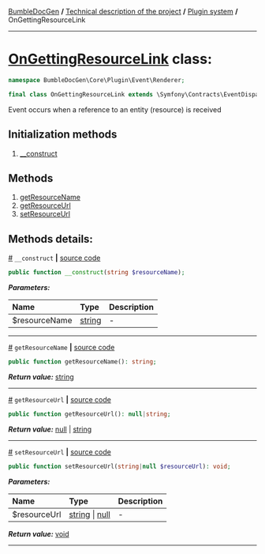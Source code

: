 [BumbleDocGen](../../README.md) **/**
[Technical description of the project](../readme.md) **/**
[Plugin system](../04_pluginSystem.md) **/**
OnGettingResourceLink

---


# [OnGettingResourceLink](https://github.com/bumble-tech/bumble-doc-gen/blob/master/src/Core/Plugin/Event/Renderer/OnGettingResourceLink.php#L12) class:

```php
namespace BumbleDocGen\Core\Plugin\Event\Renderer;

final class OnGettingResourceLink extends \Symfony\Contracts\EventDispatcher\Event
```
Event occurs when a reference to an entity (resource) is received

## Initialization methods

1. [__construct](#m-construct) 
## Methods

1. [getResourceName](#mgetresourcename) 
1. [getResourceUrl](#mgetresourceurl) 
1. [setResourceUrl](#msetresourceurl) 

## Methods details:

<a name="m-construct" href="#m-construct">#</a> `__construct`  **|** [source code](https://github.com/bumble-tech/bumble-doc-gen/blob/master/src/Core/Plugin/Event/Renderer/OnGettingResourceLink.php#L16)
```php
public function __construct(string $resourceName);
```

***Parameters:***

| Name | Type | Description |
|:-|:-|:-|
$resourceName | [string](https://www.php.net/manual/en/language.types.string.php) | - |

---

<a name="mgetresourcename" href="#mgetresourcename">#</a> `getResourceName`  **|** [source code](https://github.com/bumble-tech/bumble-doc-gen/blob/master/src/Core/Plugin/Event/Renderer/OnGettingResourceLink.php#L20)
```php
public function getResourceName(): string;
```

***Return value:*** [string](https://www.php.net/manual/en/language.types.string.php)

---

<a name="mgetresourceurl" href="#mgetresourceurl">#</a> `getResourceUrl`  **|** [source code](https://github.com/bumble-tech/bumble-doc-gen/blob/master/src/Core/Plugin/Event/Renderer/OnGettingResourceLink.php#L25)
```php
public function getResourceUrl(): null|string;
```

***Return value:*** [null](https://www.php.net/manual/en/language.types.null.php) | [string](https://www.php.net/manual/en/language.types.string.php)

---

<a name="msetresourceurl" href="#msetresourceurl">#</a> `setResourceUrl`  **|** [source code](https://github.com/bumble-tech/bumble-doc-gen/blob/master/src/Core/Plugin/Event/Renderer/OnGettingResourceLink.php#L30)
```php
public function setResourceUrl(string|null $resourceUrl): void;
```

***Parameters:***

| Name | Type | Description |
|:-|:-|:-|
$resourceUrl | [string](https://www.php.net/manual/en/language.types.string.php) \| [null](https://www.php.net/manual/en/language.types.null.php) | - |

***Return value:*** [void](https://www.php.net/manual/en/language.types.void.php)

---
